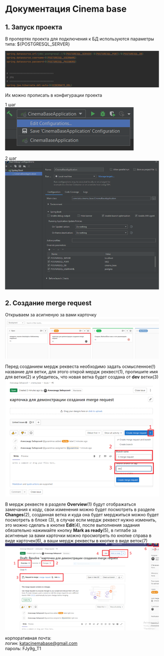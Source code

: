 # Документация Cinema base
## 1. Запуск проекта

В пропертях проекта для подключения к БД используются параметры типа: ${POSTGRESQL_SERVER}

![img.png](src/main/resources/static/images/git_tutor/db_parameters.png)

Их можно прописать в конфигурации проекта

1 шаг  
![img_1.png](src/main/resources/static/images/git_tutor/start_project_1.png)

2 шаг  
![img.png](src/main/resources/static/images/git_tutor/start_project_2.png)

## 2. Создание merge request

Открываем за асигненую за вами карточку  
![img.png](src/main/resources/static/images/git_tutor/img.png)

Перед созданием мердж реквеста необходимо задать осмысленное(!) название для ветки, 
для этого открой мердж реквест(1), пропишите имя для ветки(2) и убедитесь, 
что новая ветка будет создана от **dev** ветки(3)
![img_2.png](src/main/resources/static/images/git_tutor/img_2.png)

В мердж реквесте в разделе **Overview**(1) будут отображаться замечания к коду, 
свои изменения можно будет посмотреть в разделе **Changes**(2), 
созданная ветка и куда она будет мерджиться можно будет посмотреть в блоке (3), 
в случае если мердж реквест нужно изменить, это можно сделать в кнопке **Edit**(4), 
после выполнения задания обязательно нажимайте кнопку **Mark as ready**(5), 
в гитлабе за асигненые за вами карточки можно просмотреть по кнопке справа в виде 
карточек(6), а ваши мердж реквесты в кнопке в виде веток(7)
![img_3.png](src/main/resources/static/images/git_tutor/img_3.png)


[comment]: <> (## 3. Пушить свои изменения)

[comment]: <> (Прежде чем запушить свои изменения, необходимо подготовить ветку к отправке.)

[comment]: <> (1. Нажмите на текущую ветку в правом нижнем углу. Выберите опцию **dev | update**.)

[comment]: <> (   Таким образом вы скачаете в свою локальную ветку **dev** все коммиты которые были замержены,)

[comment]: <> (   пока вы работали в своей ветке.)


корпоративная почта:  
логин: katacinemabase@gmail.com  
пароль: FJy9g_T1 